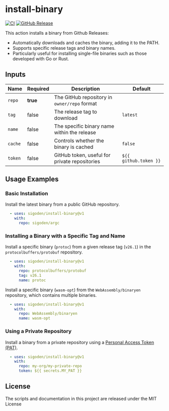 # install-binary


[![CI](https://img.shields.io/github/actions/workflow/status/sigoden/aichat/ci.yaml)](https://github.com/sigoden/install-binary/actions/workflows/ci.yml)
[![GitHub Release](https://img.shields.io/github/v/release/sigoden/install-binary)](https://github.com/sigoden/install-binary/releases)

This action installs a binary from Github Releases:

- Automatically downloads and caches the binary, adding it to the PATH.
- Supports specific release tags and binary names.
- Particularly useful for installing single-file binaries such as those developed with Go or Rust.

## Inputs

| Name    | Required | Description                                   | Default               |
| ------- | -------- | --------------------------------------------- | --------------------- |
| `repo`  | **true** | The GitHub repository in `owner/repo` format  |                       |
| `tag`   | false    | The release tag to download                   | `latest`              |
| `name`  | false    | The specific binary name within the release   |                       |
| `cache` | false    | Controls whether the binary is cached         | `false`               |
| `token` | false    | GitHub token, useful for private repositories | `${{ github.token }}` |

## Usage Examples

### Basic Installation

Install the latest binary from a public GitHub repository.

```yaml
  - uses: sigoden/install-binary@v1
    with:
      repo: sigoden/argc
```

### Installing a Binary with a Specific Tag and Name

Install a specific binary (`protoc`) from a given release tag (`v26.1`) in the `protocolbuffers/protobuf` repository.

```yaml
  - uses: sigoden/install-binary@v1
    with:
      repo: protocolbuffers/protobuf
      tag: v26.1
      name: protoc
```

Install a specific binary (`wasm-opt`) from the `WebAssembly/binaryen` repository, which contains multiple binaries.

```yaml
  - uses: sigoden/install-binary@v1
    with:
      repo: WebAssembly/binaryen
      name: wasm-opt
```

### Using a Private Repository

Install a binary from a private repository using a [Personal Access Token (PAT)](https://docs.github.com/en/authentication/keeping-your-account-and-data-secure/managing-your-personal-access-tokens).

```yaml
  - uses: sigoden/install-binary@v1
    with:
      repo: my-org/my-private-repo
      token: ${{ secrets.MY_PAT }}
```

## License

The scripts and documentation in this project are released under the MIT License
